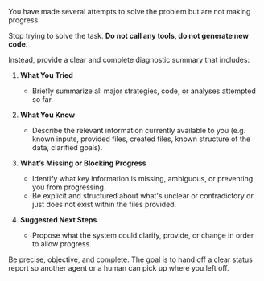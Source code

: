 You have made several attempts to solve the problem but are not making progress.

Stop trying to solve the task. **Do not call any tools, do not generate new code.**

Instead, provide a clear and complete diagnostic summary that includes:

1. **What You Tried**
   - Briefly summarize all major strategies, code, or analyses attempted so far.

2. **What You Know**
   - Describe the relevant information currently available to you (e.g. known inputs, provided files, created files, known structure of the data, clarified goals).

3. **What’s Missing or Blocking Progress**
   - Identify what key information is missing, ambiguous, or preventing you from progressing.
   - Be explicit and structured about what's unclear or contradictory or just does not exist within the files provided.

4. **Suggested Next Steps**
   - Propose what the system could clarify, provide, or change in order to allow progress.

Be precise, objective, and complete. The goal is to hand off a clear status report so another agent or a human can pick up where you left off.
